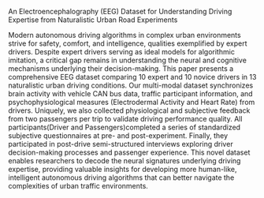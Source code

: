 An Electroencephalography (EEG) Dataset for Understanding Driving Expertise from Naturalistic Urban Road Experiments

Modern autonomous driving algorithms in complex urban environments strive for safety, comfort, and intelligence, qualities exemplified by expert drivers. Despite expert drivers serving as ideal models for algorithmic imitation, a critical gap remains in understanding the neural and cognitive mechanisms underlying their decision-making. This paper presents a comprehensive EEG dataset comparing 10 expert and 10 novice drivers in 13 naturalistic urban driving conditions. Our multi-modal dataset synchronizes brain activity with vehicle CAN bus data, traffic participant information, and psychophysiological measures (Electrodermal Activity and Heart Rate) from drivers. Uniquely, we also collected physiological and subjective feedback from two passengers per trip to validate driving performance quality. All participants(Driver and Passengers)completed a series of standardized subjective questionnaires at pre- and post-experiment. Finally, they participated in post-drive semi-structured interviews exploring driver decision-making processes and passenger experience. This novel dataset enables researchers to decode the neural signatures underlying driving expertise, providing valuable insights for developing more human-like, intelligent autonomous driving algorithms that can better navigate the complexities of urban traffic environments.
